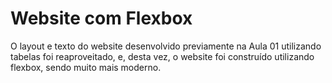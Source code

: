 # Website com Flexbox

O layout e texto do website desenvolvido previamente na Aula 01 utilizando tabelas foi reaproveitado, e, desta vez, o website foi construído utilizando flexbox, sendo muito mais moderno.
